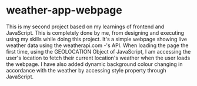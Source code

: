 # weather-app-webpage
This is my second project based on my learnings of frontend and JavaScript. This is completely done by me, from designing and executing using my skills while doing this project. It's a simple webpage showing live weather data using the weatherapi.com -'s API. When loading the page the first time, using the GEOLOCATION Object of JavaScript, I am accessing the user's location to fetch their current location's weather when the user loads the webpage. I have also added dynamic background colour changing in accordance with the weather by accessing style property through JavaScript.
